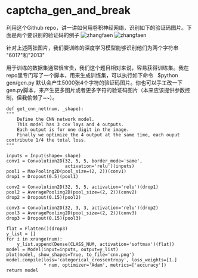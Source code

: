# captcha_gen_and_break
利用这个Github repo，讲一讲如何用卷积神经网络，识别如下的验证码图片。下面是两个要识别的验证码的例子
![zhangfaen](https://github.com/zhangfaen/captcha_gen_and_break/blob/master/gen/4_test/100.png) ![zhangfaen](https://github.com/zhangfaen/captcha_gen_and_break/blob/master/gen/4_test/101.png)

针对上述两张图片，我们要训练的深度学习模型能够识别他们为两个字符串 "6017"和"2013" 

用于训练的数据集通常很宝贵，我们这个题目相对来说，容易获得训练集。我在repo里专门写了一个脚本，用来生成训练集，可以执行如下命令
    $python gen/gen.py 默认会产生5000张4个字符的验证码图片。你也可以手工改一下gen.py脚本，来产生更多图片或者更多字符的验证码图片（本来应该提供参数控制，但我偷懒了~~）。
    
    
    def get_cnn_net(num, _shape):
    """
        Define the CNN network model.
        This model has 3 cov lays and 4 outputs.
        Each output is for one digit in the image.
        Finally we optimize the 4 output at the same time, each ouput contribute 1/4 the total loss.
    """

    inputs = Input(shape=_shape)
    conv1 = Convolution2D(32, 5, 5, border_mode='same',
                          activation='relu')(inputs)
    pool1 = MaxPooling2D(pool_size=(2, 2))(conv1)
    drop1 = Dropout(0.5)(pool1)

    conv2 = Convolution2D(32, 5, 5, activation='relu')(drop1)
    pool2 = AveragePooling2D(pool_size=(2, 2))(conv2)
    drop2 = Dropout(0.15)(pool2)

    conv3 = Convolution2D(32, 3, 3, activation='relu')(drop2)
    pool3 = AveragePooling2D(pool_size=(2, 2))(conv3)
    drop3 = Dropout(0.15)(pool3)

    flat = Flatten()(drop3)
    y_list = []
    for i in xrange(num):
        y_list.append(Dense(CLASS_NUM, activation='softmax')(flat))
    model = Model(input=inputs, output=y_list)
    plot(model, show_shapes=True, to_file='cnn.png')
    model.compile(loss='categorical_crossentropy', loss_weights=[1.]
                  * num, optimizer='Adam', metrics=['accuracy'])
    return model
